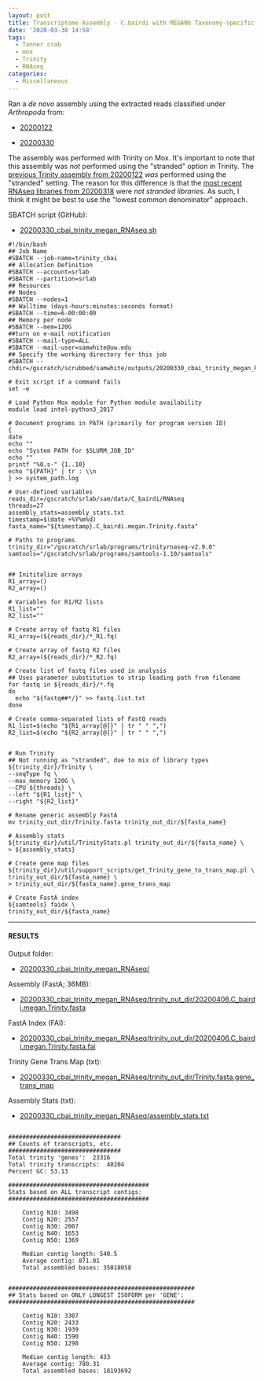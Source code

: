 ```yaml
---
layout: post
title: Transcriptome Assembly - C.bairdi with MEGAN6 Taxonomy-specific Reads with Trinity on Mox
date: '2020-03-30 14:58'
tags:
  - Tanner crab
  - mox
  - Trinity
  - RNAseq
categories:
  - Miscellaneous
---
```

Ran a _de novo_ assembly using the extracted reads classified under _Arthropoda_ from:

- [20200122](https://robertslab.github.io/sams-notebook/2020/01/22/Data-Wrangling-Arthropoda-and-Alveolata-Taxonomic-RNAseq-FastQ-Extractions.html)

- [20200330](https://robertslab.github.io/sams-notebook/2020/03/30/RNAseq-Reads-Extractions-C.bairdi-Taxonomic-Reads-Extractions-with-MEGAN6-on-swoose.html)

The assembly was performed with Trinity on Mox. It's important to note that this assembly was _not_ performed using the "stranded" option in Trinity. The [previous Trinity assembly from 20200122](https://robertslab.github.io/sams-notebook/2020/01/22/Transcriptome-Assembly-C.bairdi-with-MEGAN6-Taxonomy-specific-Reads-with-Trinity-on-Mox.html) _was_ performed using the "stranded" setting. The reason for this difference is that the [most recent RNAseq libraries from 20200318](https://robertslab.github.io/sams-notebook/2020/03/18/Data-Received-C.bairdi-RNAseq-Data-from-Genewiz.html) were _not stranded libraries_. As such, I think it might be best to use the "lowest common denominator" approach.

SBATCH script (GitHub):

- [20200330_cbai_trinity_megan_RNAseq.sh](https://github.com/RobertsLab/sams-notebook/blob/master/sbatch_scripts/20200330_cbai_trinity_megan_RNAseq.sh)

```shell
#!/bin/bash
## Job Name
#SBATCH --job-name=trinity_cbai
## Allocation Definition
#SBATCH --account=srlab
#SBATCH --partition=srlab
## Resources
## Nodes
#SBATCH --nodes=1
## Walltime (days-hours:minutes:seconds format)
#SBATCH --time=6-00:00:00
## Memory per node
#SBATCH --mem=120G
##turn on e-mail notification
#SBATCH --mail-type=ALL
#SBATCH --mail-user=samwhite@uw.edu
## Specify the working directory for this job
#SBATCH --chdir=/gscratch/scrubbed/samwhite/outputs/20200330_cbai_trinity_megan_RNAseq

# Exit script if a command fails
set -e

# Load Python Mox module for Python module availability
module load intel-python3_2017

# Document programs in PATH (primarily for program version ID)
{
date
echo ""
echo "System PATH for $SLURM_JOB_ID"
echo ""
printf "%0.s-" {1..10}
echo "${PATH}" | tr : \\n
} >> system_path.log

# User-defined variables
reads_dir=/gscratch/srlab/sam/data/C_bairdi/RNAseq
threads=27
assembly_stats=assembly_stats.txt
timestamp=$(date +%Y%m%d)
fasta_name="${timestamp}.C_bairdi.megan.Trinity.fasta"

# Paths to programs
trinity_dir="/gscratch/srlab/programs/trinityrnaseq-v2.9.0"
samtools="/gscratch/srlab/programs/samtools-1.10/samtools"


## Inititalize arrays
R1_array=()
R2_array=()

# Variables for R1/R2 lists
R1_list=""
R2_list=""

# Create array of fastq R1 files
R1_array=(${reads_dir}/*_R1.fq)

# Create array of fastq R2 files
R2_array=(${reads_dir}/*_R2.fq)

# Create list of fastq files used in analysis
## Uses parameter substitution to strip leading path from filename
for fastq in ${reads_dir}/*.fq
do
  echo "${fastq##*/}" >> fastq.list.txt
done

# Create comma-separated lists of FastQ reads
R1_list=$(echo "${R1_array[@]}" | tr " " ",")
R2_list=$(echo "${R2_array[@]}" | tr " " ",")


# Run Trinity
## Not running as "stranded", due to mix of library types
${trinity_dir}/Trinity \
--seqType fq \
--max_memory 120G \
--CPU ${threads} \
--left "${R1_list}" \
--right "${R2_list}"

# Rename generic assembly FastA
mv trinity_out_dir/Trinity.fasta trinity_out_dir/${fasta_name}

# Assembly stats
${trinity_dir}/util/TrinityStats.pl trinity_out_dir/${fasta_name} \
> ${assembly_stats}

# Create gene map files
${trinity_dir}/util/support_scripts/get_Trinity_gene_to_trans_map.pl \
trinity_out_dir/${fasta_name} \
> trinity_out_dir/${fasta_name}.gene_trans_map

# Create FastA index
${samtools} faidx \
trinity_out_dir/${fasta_name}
```

---

#### RESULTS

Output folder:

- [20200330_cbai_trinity_megan_RNAseq/](https://gannet.fish.washington.edu/Atumefaciens/20200330_cbai_trinity_megan_RNAseq/)

Assembly (FastA; 36MB):

- [20200330_cbai_trinity_megan_RNAseq/trinity_out_dir/20200406.C_bairdi.megan.Trinity.fasta](https://gannet.fish.washington.edu/Atumefaciens/20200330_cbai_trinity_megan_RNAseq/trinity_out_dir/20200406.C_bairdi.megan.Trinity.fasta)

FastA Index (FAI):

- [20200330_cbai_trinity_megan_RNAseq/trinity_out_dir/20200406.C_bairdi.megan.Trinity.fasta.fai](https://gannet.fish.washington.edu/Atumefaciens/20200330_cbai_trinity_megan_RNAseq/trinity_out_dir/20200406.C_bairdi.megan.Trinity.fasta.fai)

Trinity Gene Trans Map (txt):

- [20200330_cbai_trinity_megan_RNAseq/trinity_out_dir/Trinity.fasta.gene_trans_map](https://gannet.fish.washington.edu/Atumefaciens/20200330_cbai_trinity_megan_RNAseq/trinity_out_dir/Trinity.fasta.gene_trans_map)

Assembly Stats (txt):

- [20200330_cbai_trinity_megan_RNAseq/assembly_stats.txt](https://gannet.fish.washington.edu/Atumefaciens/20200330_cbai_trinity_megan_RNAseq/assembly_stats.txt)

```

################################
## Counts of transcripts, etc.
################################
Total trinity 'genes':	23316
Total trinity transcripts:	40204
Percent GC: 53.13

########################################
Stats based on ALL transcript contigs:
########################################

	Contig N10: 3498
	Contig N20: 2557
	Contig N30: 2007
	Contig N40: 1653
	Contig N50: 1369

	Median contig length: 540.5
	Average contig: 871.01
	Total assembled bases: 35018058


#####################################################
## Stats based on ONLY LONGEST ISOFORM per 'GENE':
#####################################################

	Contig N10: 3307
	Contig N20: 2433
	Contig N30: 1939
	Contig N40: 1590
	Contig N50: 1298

	Median contig length: 433
	Average contig: 780.31
	Total assembled bases: 18193692

```
